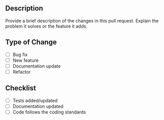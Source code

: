 ## Description

Provide a brief description of the changes in this pull request. Explain the problem it solves or the feature it adds.

## Type of Change

-   [ ] Bug fix
-   [ ] New feature
-   [ ] Documentation update
-   [ ] Refactor

## Checklist

-   [ ] Tests added/updated
-   [ ] Documentation updated
-   [ ] Code follows the coding standards
